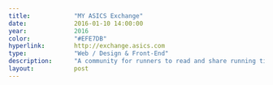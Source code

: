 ```yaml
---
title:            "MY ASICS Exchange"
date:             2016-01-10 14:00:00
year:             2016
color:            "#EFE7DB"
hyperlink:        http://exchange.asics.com
type:             "Web / Design & Front-End"
description:      "A community for runners to read and share running tips with each others."
layout:           post
---
```



